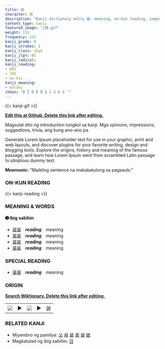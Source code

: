 ```yaml
---
title: 装
character: 装
description: "Kanji dictionary entry 装: meaning, on-kun reading, compounds, origin, related kanji"
content_type: kanji
featured_image: "/装.gif"
weight: 111
frequency: 111
kanji_grade: 9
kanji_strokes: 1
kanji_class: Jōyō
kanji_jlpt: N1
kanji_radical: 
kanji_reading: 
- DAI
- TAI
- oo-kii
kanji_meaning:
- malaki
chōon: "Ā Ī Ū Ē Ō ā ī ū ē ō ’"
---
```

[//]: # (Don't edit the line below. Kanji animated GIF code is automatically generated.)
{{< kanji-gif >}}

[//]: # (Edit below this line.)

**[Edit this at Github. Delete this link after editing.](https://github.com/tim0g/tim/tree/main/content/kanji/装/index.md)**

Magsulat dito ng introduction tungkol sa kanji. Mga opinions, impressions, suggestions, trivia, ang kung ano-ano pa.

Generate Lorem Ipsum placeholder text for use in your graphic, print and web layouts, and discover plugins for your favorite writing, design and blogging tools. Explore the origins, history and meaning of the famous passage, and learn how Lorem Ipsum went from scrambled Latin passage to ubiqitous dummy text.
 
**Mnemonic:** "Maikling sentence na makakatulong sa pagsaulo."

### ON-KUN READING

[//]: # (Don't edit the line below. ON-KUN READING code is automatically generated.)
{{< kanji-reading >}}

### MEANING & WORDS

#### ➊ **Ibig sabihin**
  - [装](../装)[装](../装)　***reading***　meaning
  - [装](../装)[装](../装)　***reading***　meaning
  - [装](../装)[装](../装)　***reading***　meaning
  - [装](../装)[装](../装)　***reading***　meaning

### SPECIAL READING
  - [装](../装)[装](../装)　***reading***　meaning

### ORIGIN

**[Search Wiktionary. Delete this link after editing.](https://wiktionary.org/wiki/装)**
<table class="kanji-table"><tr><td>
<img src="60px-装-bronze.svg.png">
</td><td>▶</td><td>
<img src="60px-装-oracle.svg.png">
</td><td>▶</td>
<td class="kanji-origin">装</td>
</tr></table>

### RELATED KANJI
- Miyembro ng pamilya: [父](../父) [母](../母) [装](../装) [弟](../弟) [装](../装) [娘](../娘)
- Magkatulad ng ibig sabihin: [日](../日)
